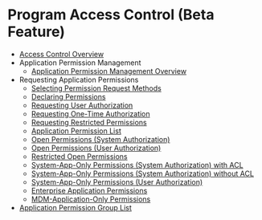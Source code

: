 # Program Access Control (Beta Feature)

- [Access Control Overview](cj-access-token-overview.md)
- Application Permission Management
    - [Application Permission Management Overview](cj-app-permission-mgmt-overview.md)
- Requesting Application Permissions
    - [Selecting Permission Request Methods](cj-determine-application-mode.md)
    - [Declaring Permissions](cj-declare-permissions.md)
    - [Requesting User Authorization](cj-request-user-authorization.md)
    - [Requesting One-Time Authorization](cj-one-time-authorization.md)
    <!--Del-->
    - [Requesting Restricted Permissions](cj-declare-permissions-in-acl.md)
    <!--DelEnd-->
    - [Application Permission List](cj-app-permissions.md)
    - [Open Permissions (System Authorization)](cj-permissions-for-all.md)
    - [Open Permissions (User Authorization)](cj-permissions-for-all-user.md)
    - [Restricted Open Permissions](cj-restricted-permissions.md)
    <!--Del-->
    - [System-App-Only Permissions (System Authorization) with ACL](cj-permissions-for-system-apps.md)
    - [System-App-Only Permissions (System Authorization) without ACL](cj-permissions-for-system-apps-no-acl.md)
    - [System-App-Only Permissions (User Authorization)](cj-permissions-for-system-apps-user.md)
    <!--DelEnd-->
    - [Enterprise Application Permissions](cj-permissions-for-enterprise-apps.md)
    - [MDM-Application-Only Permissions](cj-permissions-for-mdm-apps.md)
- [Application Permission Group List](cj-app-permission-group-list.md)